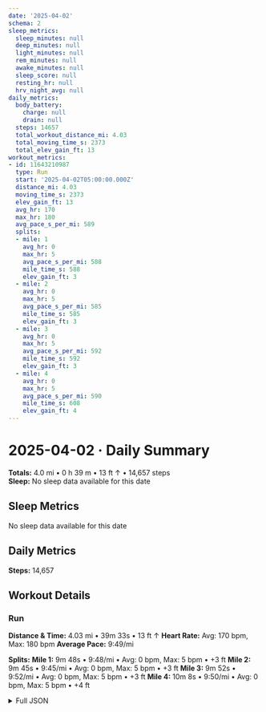```yaml
---
date: '2025-04-02'
schema: 2
sleep_metrics:
  sleep_minutes: null
  deep_minutes: null
  light_minutes: null
  rem_minutes: null
  awake_minutes: null
  sleep_score: null
  resting_hr: null
  hrv_night_avg: null
daily_metrics:
  body_battery:
    charge: null
    drain: null
  steps: 14657
  total_workout_distance_mi: 4.03
  total_moving_time_s: 2373
  total_elev_gain_ft: 13
workout_metrics:
- id: 11643210987
  type: Run
  start: '2025-04-02T05:00:00.000Z'
  distance_mi: 4.03
  moving_time_s: 2373
  elev_gain_ft: 13
  avg_hr: 170
  max_hr: 180
  avg_pace_s_per_mi: 589
  splits:
  - mile: 1
    avg_hr: 0
    max_hr: 5
    avg_pace_s_per_mi: 588
    mile_time_s: 588
    elev_gain_ft: 3
  - mile: 2
    avg_hr: 0
    max_hr: 5
    avg_pace_s_per_mi: 585
    mile_time_s: 585
    elev_gain_ft: 3
  - mile: 3
    avg_hr: 0
    max_hr: 5
    avg_pace_s_per_mi: 592
    mile_time_s: 592
    elev_gain_ft: 3
  - mile: 4
    avg_hr: 0
    max_hr: 5
    avg_pace_s_per_mi: 590
    mile_time_s: 608
    elev_gain_ft: 4
---
```

# 2025-04-02 · Daily Summary
**Totals:** 4.0 mi • 0 h 39 m • 13 ft ↑ • 14,657 steps  
**Sleep:** No sleep data available for this date

## Sleep Metrics
No sleep data available for this date

## Daily Metrics
**Steps:** 14,657

## Workout Details
### Run
**Distance & Time:** 4.03 mi • 39m 33s • 13 ft ↑
**Heart Rate:** Avg: 170 bpm, Max: 180 bpm
**Average Pace:** 9:49/mi

**Splits:**
**Mile 1:** 9m 48s • 9:48/mi • Avg: 0 bpm, Max: 5 bpm • +3 ft
**Mile 2:** 9m 45s • 9:45/mi • Avg: 0 bpm, Max: 5 bpm • +3 ft
**Mile 3:** 9m 52s • 9:52/mi • Avg: 0 bpm, Max: 5 bpm • +3 ft
**Mile 4:** 10m 8s • 9:50/mi • Avg: 0 bpm, Max: 5 bpm • +4 ft


<details>
<summary>Full JSON</summary>

```json
{
  "date": "2025-04-02",
  "schema": 2,
  "sleep_metrics": {
    "sleep_minutes": null,
    "deep_minutes": null,
    "light_minutes": null,
    "rem_minutes": null,
    "awake_minutes": null,
    "sleep_score": null,
    "resting_hr": null,
    "hrv_night_avg": null
  },
  "daily_metrics": {
    "body_battery": {
      "charge": null,
      "drain": null
    },
    "steps": 14657,
    "total_workout_distance_mi": 4.03,
    "total_moving_time_s": 2373,
    "total_elev_gain_ft": 13
  },
  "workout_metrics": [
    {
      "id": 11643210987,
      "type": "Run",
      "start": "2025-04-02T05:00:00.000Z",
      "distance_mi": 4.03,
      "moving_time_s": 2373,
      "elev_gain_ft": 13,
      "avg_hr": 170,
      "max_hr": 180,
      "avg_pace_s_per_mi": 589,
      "splits": [
        {
          "mile": 1,
          "avg_hr": 0,
          "max_hr": 5,
          "avg_pace_s_per_mi": 588,
          "mile_time_s": 588,
          "elev_gain_ft": 3
        },
        {
          "mile": 2,
          "avg_hr": 0,
          "max_hr": 5,
          "avg_pace_s_per_mi": 585,
          "mile_time_s": 585,
          "elev_gain_ft": 3
        },
        {
          "mile": 3,
          "avg_hr": 0,
          "max_hr": 5,
          "avg_pace_s_per_mi": 592,
          "mile_time_s": 592,
          "elev_gain_ft": 3
        },
        {
          "mile": 4,
          "avg_hr": 0,
          "max_hr": 5,
          "avg_pace_s_per_mi": 590,
          "mile_time_s": 608,
          "elev_gain_ft": 4
        }
      ]
    }
  ]
}
```
</details>
